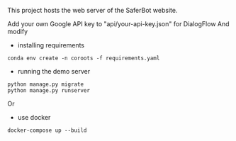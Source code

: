 This project hosts the web server of the SaferBot website.

Add your own Google API key to "api/your-api-key.json" for DialogFlow
And modify 

* installing requirements 
```
conda env create -n coroots -f requirements.yaml
```

* running the demo server
```
python manage.py migrate
python manage.py runserver 
```

Or

* use docker
```
docker-compose up --build
```